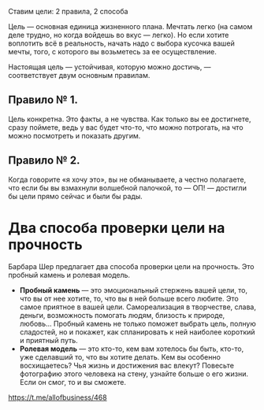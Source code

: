 Ставим цели: 2 правила, 2 способа

Цель — основная единица жизненного плана. Мечтать легко (на самом деле трудно, но когда войдешь во вкус — легко). Но если хотите воплотить всё в реальность, начать надо с выбора кусочка вашей мечты, того, с которого вы возьметесь за ее осуществление.

Настоящая цель — устойчивая, которую можно достичь, — соответствует двум основным правилам. 

## Правило № 1.

Цель конкретна. Это факты, а не чувства. Как только вы ее достигнете, сразу поймете, ведь у вас будет что-то, что можно потрогать, на что можно посмотреть и показать другим.

## Правило № 2.

Когда говорите «я хочу это», вы не обманываете, а честно полагаете, что если бы вы взмахнули волшебной палочкой, то — ОП! — достигли бы цели прямо сейчас и были бы рады. 

# Два способа проверки цели на прочность

Барбара Шер предлагает два способа проверки цели на прочность. Это пробный камень и ролевая модель. 

* **Пробный камень** — это эмоциональный стержень вашей цели, то, что вы от нее хотите, то, что вы в ней больше всего любите. Это самое приятное в вашей цели. Самореализация в творчестве, слава, деньги, возможность помогать людям, близость к природе, любовь… Пробный камень не только поможет выбрать цель, полную сладостей, но и покажет, как спланировать к ней наиболее короткий и приятный путь.
* **Ролевая модель** — это кто-то, кем вам хотелось бы быть, кто-то, уже сделавший то, что вы хотите делать. Кем вы особенно восхищаетесь? Чья жизнь и достижения вас влекут? Повесьте фотографию этого человека на стену, узнайте больше о его жизни. Если он смог, то и вы сможете.

https://t.me/allofbusiness/468
